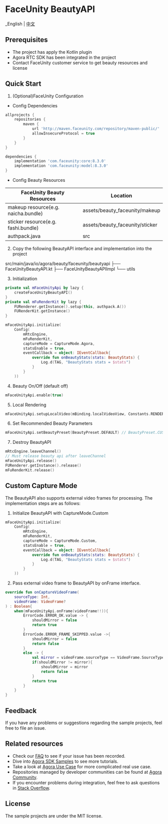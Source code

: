 # FaceUnity BeautyAPI

_English | [中文](README.zh.md)

## Prerequisites
- The project has apply the Kotlin plugin
- Agora RTC SDK has been integrated in the project
- Contact FaceUnity customer service to get beauty resources and license

## Quick Start
1. (Optional)FaceUnity Configuration
- Config Dependencies
```groovy
allprojects {
    repositories {
        maven {
            url 'http://maven.faceunity.com/repository/maven-public/'
            allowInsecureProtocol = true
        }
    }
}

dependencies {
    implementation 'com.faceunity:core:8.3.0'
    implementation 'com.faceunity:model:8.3.0'
}
```
- Config Beauty Resources

| FaceUnity Beauty Resources          | Location                        |
|-------------------------------------|---------------------------------|
| makeup resource(e.g. naicha.bundle) | assets/beauty_faceunity/makeup  |
| sticker resource(e.g. fashi.bundle) | assets/beauty_faceunity/sticker |
| authpack.java                       | src                             |


2. Copy the following BeautyAPI interface and implementation into the project
   
src/main/java/io/agora/beauty/faceunity/beautyapi
   ├── FaceUnityBeautyAPI.kt
   ├── FaceUnityBeautyAPIImpl
   └── utils

3. Initialization
```kotlin
private val mFaceUnityApi by lazy {
    createFaceUnityBeautyAPI()
}
private val mFuRenderKit by lazy {
    FURenderer.getInstance().setup(this, authpack.A())
    FURenderKit.getInstance()
}

mFaceUnityApi.initialize(
    Config(
        mRtcEngine,
        mFuRenderKit,
        captureMode = CaptureMode.Agora,
        statsEnable = true,
        eventCallback = object: IEventCallback{
            override fun onBeautyStats(stats: BeautyStats) {
                Log.d(TAG, "BeautyStats stats = $stats")
            }
        }
    ))
```

4. Beauty On/Off (default off)
```kotlin
mFaceUnityApi.enable(true)
```

5. Local Rendering
```kotlin
mFaceUnityApi.setupLocalVideo(mBinding.localVideoView, Constants.RENDER_MODE_FIT)
```

6. Set Recommended Beauty Parameters
```kotlin
mFaceUnityApi.setBeautyPreset(BeautyPreset.DEFAULT) // BeautyPreset.CUSTOM：Close Recommended Beauty
```

7. Destroy BeautyAPI
```kotlin
mRtcEngine.leaveChannel()
// Must release beauty api after leaveChannel
mFaceUnityApi.release()
FURenderer.getInstance().release()
mFuRenderKit.release()
```

## Custom Capture Mode
The BeautyAPI also supports external video frames for processing. The implementation steps are as follows:

1. Initialize BeautyAPI with CaptureMode.Custom
```kotlin
mFaceUnityApi.initialize(
    Config(
        mRtcEngine,
        mFuRenderKit,
        captureMode = CaptureMode.Custom,
        statsEnable = true,
        eventCallback = object: IEventCallback{
            override fun onBeautyStats(stats: BeautyStats) {
                Log.d(TAG, "BeautyStats stats = $stats")
            }
        }
    ))
```
2. Pass external video frame to BeautyAPI by onFrame interface.
```kotlin
override fun onCaptureVideoFrame(
    sourceType: Int,
    videoFrame: VideoFrame?
) : Boolean{
    when(mFaceUnityApi.onFrame(videoFrame!!)){
        ErrorCode.ERROR_OK.value -> {
            shouldMirror = false
            return true
        }
        ErrorCode.ERROR_FRAME_SKIPPED.value ->{
            shouldMirror = false
            return false
        }
        else -> {
            val mirror = videoFrame.sourceType == VideoFrame.SourceType.kFrontCamera
            if(shouldMirror != mirror){
                shouldMirror = mirror
                return false
            }
            return true
        }
    }
}
```

## Feedback

If you have any problems or suggestions regarding the sample projects, feel free to file an issue.

## Related resources

- Check our [FAQ](https://docs.agora.io/en/faq) to see if your issue has been recorded.
- Dive into [Agora SDK Samples](https://github.com/AgoraIO) to see more tutorials.
- Take a look at [Agora Use Case](https://github.com/AgoraIO-usecase) for more complicated real use
  case.
- Repositories managed by developer communities can be found
  at [Agora Community](https://github.com/AgoraIO-Community).
- If you encounter problems during integration, feel free to ask questions
  in [Stack Overflow](https://stackoverflow.com/questions/tagged/agora.io).

## License

The sample projects are under the MIT license.